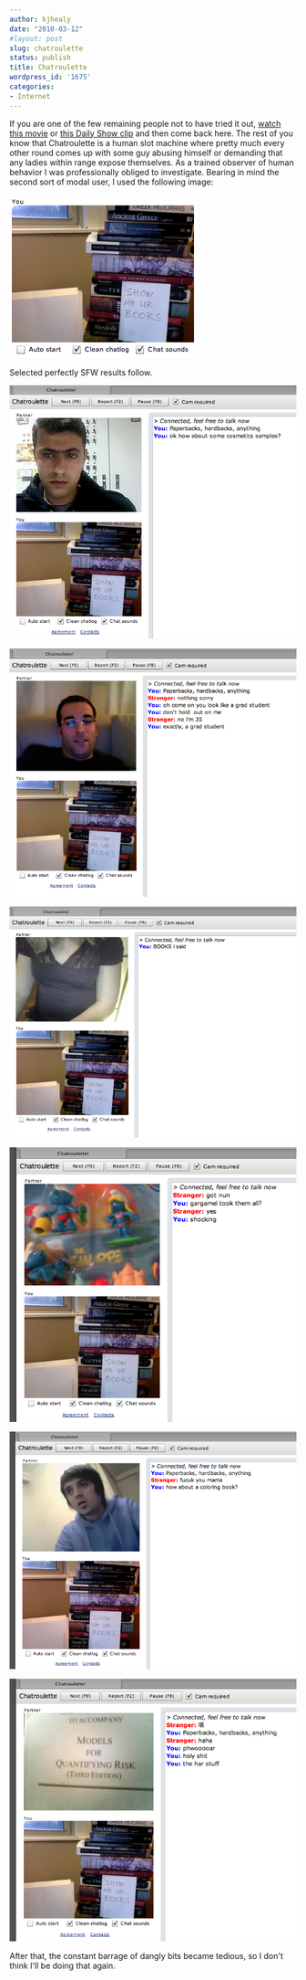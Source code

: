 ```yaml
---
author: kjhealy
date: "2010-03-12"
#layout: post
slug: chatroulette
status: publish
title: Chatroulette
wordpress_id: '1675'
categories:
- Internet
---
```


If you are one of the few remaining people not to have tried it out, [watch this movie](http://vimeo.com/9669721) or [this Daily Show clip](http://www.huffingtonpost.com/2010/03/05/jon-stewart-chatroulette_n_486771.html) and then come back here. The rest of you know that Chatroulette is a human slot machine where pretty much every other round comes up with some guy abusing himself or demanding that any ladies within range expose themselves. As a trained observer of human behavior I was professionally obliged to investigate. Bearing in mind the second sort of modal user, I used the following image:

![Show me ur books](cr-0.png)

Selected perfectly SFW results follow.

![Show me ur books](cr-1.png)

![Show me ur books](cr-2.png)

![Show me ur books](cr-3.png)

![Show me ur books](cr-4.png)

![Show me ur books](cr-5.png)

![Show me ur books](cr-6.png)

After that, the constant barrage of dangly bits became tedious, so I don't think I'll be doing that again.
